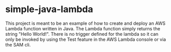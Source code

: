 # simple-java-lambda

This project is meant to be an example of how to create and deploy an AWS Lambda function 
written in Java. The Lambda function simply returns the string "Hello World!".
There is no trigger defined for the lambda so it can only be invoked by using the Test feature in
the AWS Lambda console or via the SAM cli.
